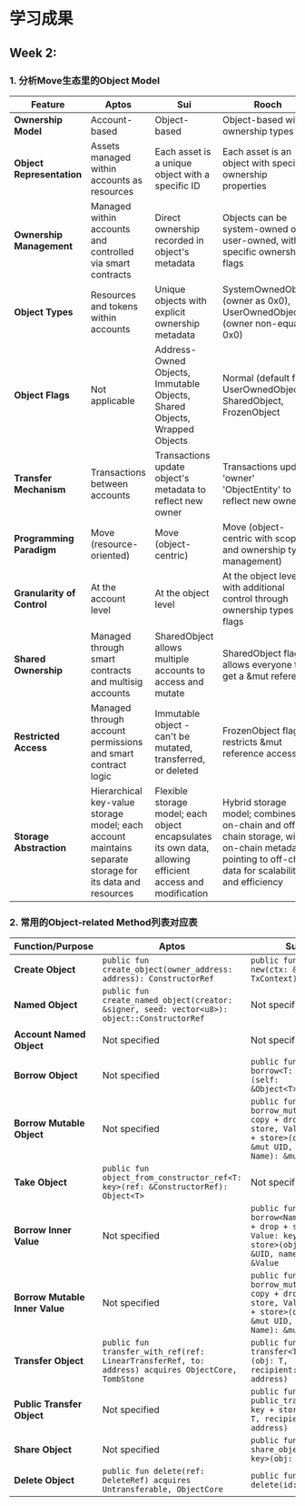 # 学习成果

## Week 2:
### 1. 分析Move生态里的Object Model

| **Feature**                 | **Aptos**                                                               | **Sui**                                                              | **Rooch**                                                           |
|-----------------------------|-------------------------------------------------------------------------|---------------------------------------------------------------------|---------------------------------------------------------------------|
| **Ownership Model**         | Account-based                                                           | Object-based                                                        | Object-based with ownership types                                   |
| **Object Representation**   | Assets managed within accounts as resources                             | Each asset is a unique object with a specific ID                    | Each asset is an object with specific ownership properties          |
| **Ownership Management**    | Managed within accounts and controlled via smart contracts              | Direct ownership recorded in object's metadata                      | Objects can be system-owned or user-owned, with specific ownership flags |
| **Object Types**            | Resources and tokens within accounts                                    | Unique objects with explicit ownership metadata                     | SystemOwnedObject (owner as 0x0), UserOwnedObject (owner non-equal to 0x0) |
| **Object Flags**            | Not applicable                                                          | Address-Owned Objects, Immutable Objects, Shared Objects, Wrapped Objects | Normal (default for UserOwnedObject), SharedObject, FrozenObject    |
| **Transfer Mechanism**      | Transactions between accounts                                           | Transactions update object's metadata to reflect new owner          | Transactions update 'owner' 'ObjectEntity' to reflect new owner     |
| **Programming Paradigm**    | Move (resource-oriented)                                                | Move (object-centric)                                               | Move (object-centric with scope and ownership type management)      |
| **Granularity of Control**  | At the account level                                                    | At the object level                                                 | At the object level, with additional control through ownership types and flags |
| **Shared Ownership**        | Managed through smart contracts and multisig accounts                   | SharedObject allows multiple accounts to access and mutate          | SharedObject flag allows everyone to get a &mut reference           |
| **Restricted Access**       | Managed through account permissions and smart contract logic            | Immutable object - can't be mutated, transferred, or deleted        | FrozenObject flag restricts &mut reference access                   |
| **Storage Abstraction**     | Hierarchical key-value storage model; each account maintains separate storage for its data and resources | Flexible storage model; each object encapsulates its own data, allowing efficient access and modification | Hybrid storage model; combines on-chain and off-chain storage, with on-chain metadata pointing to off-chain data for scalability and efficiency |

### 2. 常用的Object-related Method列表对应表

| **Function/Purpose**        | **Aptos**                                                                       | **Sui**                                           | **Rooch**                                                                    |
|-----------------------------|----------------------------------------------------------------------------------|--------------------------------------------------|-------------------------------------------------------------------------------|
| **Create Object**           | `public fun create_object(owner_address: address): ConstructorRef`               | `public fun new(ctx: &mut TxContext): UID`        | `#[private_generics(T)] public fun new<T: key>(value: T): Object<T>`          |
| **Named Object**            | `public fun create_named_object(creator: &signer, seed: vector<u8>): object::ConstructorRef` | Not specified                                    | `#[private_generics(T)] object::new_named_object<T: key>(T): Object<T>`       |
| **Account Named Object**    | Not specified                                                                    | Not specified                                    | `#[private_generics(T)] object::new_account_named_object<T: key>(address, T): Object<T>` |
| **Borrow Object**           | Not specified                                                                    | `public fun borrow<T: key>(self: &Object<T>): &T` | `public fun borrow_object<T: key>(object_id: ObjectID): &Object<T>`           |
| **Borrow Mutable Object**   | Not specified                                                                    | `public fun borrow_mut<Name: copy + drop + store, Value: key + store>(object: &mut UID, name: Name): &mut Value` | `public fun borrow_mut_object<T: key>(owner: &signer, object_id: ObjectID): &mut Object<T>` |
| **Take Object**             | `public fun object_from_constructor_ref<T: key>(ref: &ConstructorRef): Object<T>` | Not specified                                    | `public fun take_object<T: key + store>(owner: &signer, object_id: ObjectID): Object<T>` |
| **Borrow Inner Value**      | Not specified                                                                    | `public fun borrow<Name: copy + drop + store, Value: key + store>(object: &UID, name: Name): &Value` | `public fun borrow<T: key>(self: &Object<T>): &T`                             |
| **Borrow Mutable Inner Value** | Not specified                                                                | `public fun borrow_mut<Name: copy + drop + store, Value: key + store>(object: &mut UID, name: Name): &mut Value` | `public fun borrow_mut<T: key>(self: &mut Object<T>): &mut T`                 |
| **Transfer Object**         | `public fun transfer_with_ref(ref: LinearTransferRef, to: address) acquires ObjectCore, TombStone` | `public fun transfer<T: key>(obj: T, recipient: address)` | `public fun transfer<T: key + store>(self: Object<T>, new_owner: address)`    |
| **Public Transfer Object**  | Not specified                                                                    | `public fun public_transfer<T: key + store>(obj: T, recipient: address)` | `public fun take_object<T: key + store>(owner: &signer, object_id: ObjectID): Object<T>` |
| **Share Object**            | Not specified                                                                    | `public fun share_object<T: key>(obj: T)`         | Not specified                                                                |
| **Delete Object**           | `public fun delete(ref: DeleteRef) acquires Untransferable, ObjectCore`          | `public fun delete(id: UID)`                      | `#[private_generics(T)] public fun remove<T: key>(self: Object<T>): T`        |

